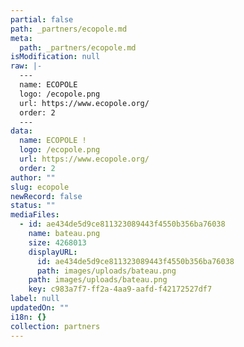 ```yaml
---
partial: false
path: _partners/ecopole.md
meta:
  path: _partners/ecopole.md
isModification: null
raw: |-
  ---
  name: ECOPOLE
  logo: /ecopole.png
  url: https://www.ecopole.org/
  order: 2
  --- 
data:
  name: ECOPOLE !
  logo: /ecopole.png
  url: https://www.ecopole.org/
  order: 2
author: ""
slug: ecopole
newRecord: false
status: ""
mediaFiles:
  - id: ae434de5d9ce811323089443f4550b356ba76038
    name: bateau.png
    size: 4268013
    displayURL:
      id: ae434de5d9ce811323089443f4550b356ba76038
      path: images/uploads/bateau.png
    path: images/uploads/bateau.png
    key: c983a7f7-ff2a-4aa9-aafd-f42172527df7
label: null
updatedOn: ""
i18n: {}
collection: partners
---
```

